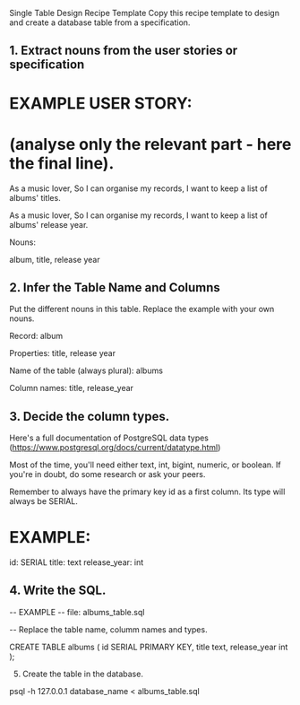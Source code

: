

Single Table Design Recipe Template
Copy this recipe template to design and create a database table from a specification.

## 1. Extract nouns from the user stories or specification

# EXAMPLE USER STORY:
# (analyse only the relevant part - here the final line).

As a music lover,
So I can organise my records,
I want to keep a list of albums' titles.

As a music lover,
So I can organise my records,
I want to keep a list of albums' release year.

Nouns:

album, title, release year

## 2. Infer the Table Name and Columns
Put the different nouns in this table. Replace the example with your own nouns.

Record: album

Properties: title, release year

Name of the table (always plural): albums

Column names: title, release_year

## 3. Decide the column types.

Here's a full documentation of PostgreSQL data types (https://www.postgresql.org/docs/current/datatype.html)

Most of the time, you'll need either text, int, bigint, numeric, or boolean. If you're in doubt, do some research or ask your peers.

Remember to always have the primary key id as a first column. Its type will always be SERIAL.

# EXAMPLE:

id: SERIAL
title: text
release_year: int


## 4. Write the SQL.
-- EXAMPLE
-- file: albums_table.sql

-- Replace the table name, columm names and types.

CREATE TABLE albums (
  id SERIAL PRIMARY KEY,
  title text,
  release_year int
);


5. Create the table in the database.

psql -h 127.0.0.1 database_name < albums_table.sql
